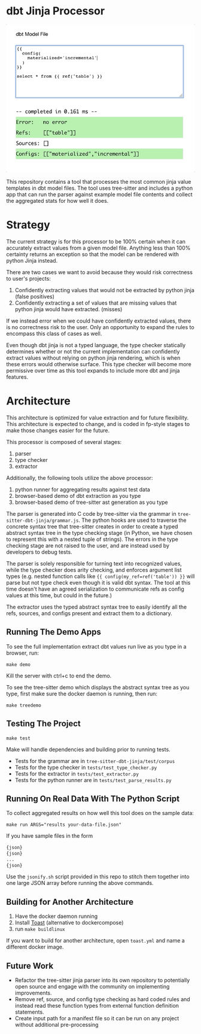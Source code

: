 
# dbt Jinja Processor

![demo app](demo/demo.gif)

This repository contains a tool that processes the most common jinja value templates in dbt model files. The tool uses tree-sitter and includes a python app that can run the parser against example model file contents and collect the aggregated stats for how well it does.

# Strategy

The current strategy is for this processor to be 100% certain when it can accurately extract values from a given model file. Anything less than 100% certainty returns an exception so that the model can be rendered with python Jinja instead. 

There are two cases we want to avoid because they would risk correctness to user's projects:
1. Confidently extracting values that would not be extracted by python jinja (false positives)
2. Confidently extracting a set of values that are missing values that python jinja would have extracted. (misses)

If we instead error when we could have confidently extracted values, there is no correctness risk to the user. Only an opportunity to expand the rules to encompass this class of cases as well.

Even though dbt jinja is not a typed language, the type checker statically determines whether or not the current implementation can confidently extract values without relying on python jinja rendering, which is when these errors would otherwise surface. This type checker will become more permissive over time as this tool expands to include more dbt and jinja features.

# Architecture

This architecture is optimized for value extraction and for future flexibility. This architecture is expected to change, and is coded in fp-style stages to make those changes easier for the future.

This processor is composed of several stages:
1. parser
2. type checker
3. extractor

Additionally, the following tools utilize the above processor:
1. python runner for aggregating results against test data
2. browser-based demo of dbt extraction as you type
3. browser-based demo of tree-sitter ast generation as you type

The parser is generated into C code by tree-sitter via the grammar in `tree-sitter-dbt-jinja/grammar.js`. The python hooks are used to traverse the concrete syntax tree that tree-sitter creates in order to create a typed abstract syntax tree in the type checking stage (in Python, we have chosen to represent this with a nested tuple of strings). The errors in the type checking stage are not raised to the user, and are instead used by developers to debug tests.

The parser is solely responsible for turning text into recognized values, while the type checker does arity checking, and enforces argument list types (e.g. nested function calls like `{{ config(my_ref=ref('table')) }}` will parse but not type check even though it is valid dbt syntax. The tool at this time doesn't have an agreed serialization to communicate refs as config values at this time, but could in the future.)

The extractor uses the typed abstract syntax tree to easily identify all the refs, sources, and configs present and extract them to a dictionary.

## Running The Demo Apps
To see the full implementation extract dbt values run live as you type in a browser, run:
```
make demo
```
Kill the server with ctrl+c to end the demo.

To see the tree-sitter demo which displays the abstract syntax tree as you type, first make sure the docker daemon is running, then run:
```
make treedemo
```

## Testing The Project
```
make test
```
Make will handle dependencies and building prior to running tests.

- Tests for the grammar are in `tree-sitter-dbt-jinja/test/corpus`
- Tests for the type checker in `tests/test_type_checker.py`
- Tests for the extractor in `tests/test_extractor.py`
- Tests for the python runner are in `tests/test_parse_results.py`

## Running On Real Data With The Python Script
To collect aggregated results on how well this tool does on the sample data:
```
make run ARGS="results your-data-file.json"
```

If you have sample files in the form 
```
{json}
{json}
...
{json}
```
Use the `jsonify.sh` script provided in this repo to stitch them together into one large JSON array before running the above commands.

## Building for Another Architecture
1. Have the docker daemon running
2. Install [Toast](https://github.com/stepchowfun/toast) (alternative to dockercompose)
3. run `make buildlinux`

If you want to build for another architecture, open `toast.yml` and name a different docker image.

## Future Work
- Refactor the tree-sitter jinja parser into its own repository to potentially open source and engage with the community on implementing improvements.
- Remove ref, source, and config type checking as hard coded rules and instead read these function types from external function definition statements.
- Create input path for a manifest file so it can be run on any project without additional pre-processing